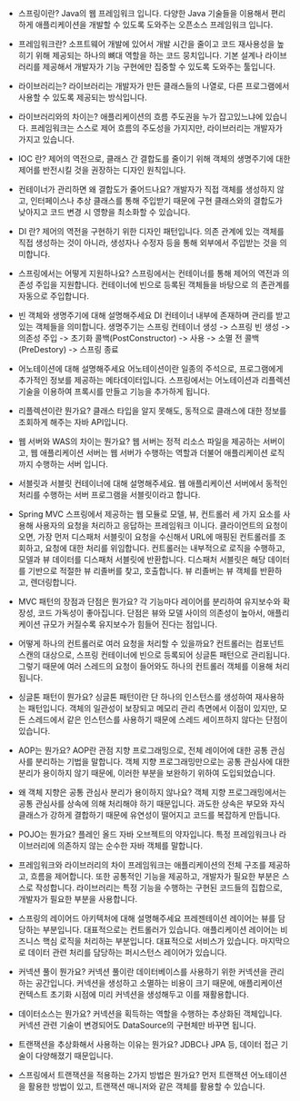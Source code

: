 - 스프링이란?
Java의 웹 프레임워크 입니다.
다양한 Java 기술들을 이용해서 편리하게 애플리케이션을 개발할 수 있도록 도와주는 오픈소스 프레임워크 입니다.

- 프레임워크란?
소프트웨어 개발에 있어서 개발 시간을 줄이고 코드 재사용성을 높히기 위해 제공되는 하나의 뼈대 역할을 하는 코드 뭉치입니다.
기본 설계나 라이브러리를 제공해서 개발자가 기능 구현에만 집중할 수 있도록 도와주는 툴입니다.

- 라이브러리는?
라이브러리는 개발자가 만든 클래스들의 나열로, 다른 프로그램에서 사용할 수 있도록 제공되는 방식입니다.

- 라이브러리와의 차이는?
애플리케이션의 흐름 주도권을 누가 잡고있느냐에 있습니다.
프레임워크는 스스로 제어 흐름의 주도성을 가지지만, 라이브러리는 개발자가 가지고 있습니다.

- IOC 란?
제어의 역전으로, 클래스 간 결합도를 줄이기 위해
객체의 생명주기에 대한 제어를 반전시킬 것을 권장하는 디자인 원칙입니다.

- 컨테이너가 관리하면 왜 결합도가 줄어드나요?
개발자가 직접 객체를 생성하지 않고, 인터페이스나 추상 클래스를 통해 주입받기 때문에 구현 클래스와의 결합도가 낮아지고
코드 변경 시 영향을 최소화할 수 있습니다.

- DI 란?
제어의 역전을 구현하기 위한 디자인 패턴입니다.
의존 관계에 있는 객체를 직접 생성하는 것이 아니라, 생성자나 수정자 등을 통해 외부에서 주입받는 것을 의미합니다.

- 스프링에서는 어떻게 지원하나요?
스프링에서는 컨테이너를 통해 제어의 역전과 의존성 주입을 지원합니다.
컨테이너에 빈으로 등록된 객체들을 바탕으로 의 존관계를 자동으로 주입합니다.

- 빈 객체와 생명주기에 대해 설명해주세요
DI 컨테이너 내부에 존재하며 관리를 받고 있는 객체들을 의미합니다.
생명주기는 스프링 컨테이너 생성 -> 스프링 빈 생성 -> 의존성 주입 -> 초기화 콜백(PostConstructor) -> 사용 -> 소멸 전 콜백(PreDestory) -> 스프링 종료

- 어노테이션에 대해 설명해주세요
어노테이션이란 일종의 주석으로, 프로그램에게 추가적인 정보를 제공하는 메타데이터입니다.
스프링에서는 어노테이션과 리플렉션 기술을 이용하여 프록시를 만들고 기능을 추가하게 됩니다.

- 리플렉션이란 뭔가요?
클래스 타입을 알지 못해도, 동적으로 클래스에 대한 정보를 조회하게 해주는 자바 API입니다.

- 웹 서버와 WAS의 차이는 뭔가요?
웹 서버는 정적 리소스 파일을 제공하는 서버이고,
웹 애플리케이션 서버는 웹 서버가 수행하는 역할과 더불어 애플리케이션 로직까지 수행하는 서버 입니다.

- 서블릿과 서블릿 컨테이너에 대해 설명해주세요.
웹 애플리케이션 서버에서 동적인 처리를 수행하는 서버 프로그램을 서블릿이라고 합니다.

- Spring MVC
스프링에서 제공하는 웹 모듈로 모델, 뷰, 컨트롤러 세 가지 요소를 사용해 사용자의 요청을 처리하고 응답하는 프레임워크 이니다.
클라이언트의 요청이 오면,
가장 먼저 디스패처 서블릿이 요청을 수신해서 URL에 매핑된 컨트롤러를 조회하고, 요청에 대한 처리를 위임합니다.
컨트롤러는 내부적으로 로직을 수행하고, 모델과 뷰 데이터를 디스패처 서블릿에 반환합니다.
디스패처 서블릿은 해당 데이터를 기반으로 적절한 뷰 리졸버를 찾고, 호출합니다.
뷰 리졸버는 뷰 객체를 반환하고, 렌더링합니다.

- MVC 패턴의 장점과 단점은 뭔가요?
각 기능마다 레이어를 분리하여 유지보수와 확장성, 코드 가독성이 좋아집니다.
단점은 뷰와 모델 사이의 의존성이 높아서, 애플리케이션 규모가 커질수록 유지보수가 힘들어 진다는 점입니다.

- 어떻게 하나의 컨트롤러로 여러 요청을 처리할 수 있을까요?
컨트롤러는 컴포넌트 스캔의 대상으로, 스프링 컨테이너에 빈으로 등록되어 싱글톤 패턴으로 관리됩니다.
그렇기 때문에 여러 스레드의 요청이 들어와도 하나의 컨트롤러 객체를 이용해 처리됩니다.

- 싱글톤 패턴이 뭔가요?
싱글톤 패턴이란 단 하나의 인스턴스를 생성하여 재사용하는 패턴입니다.
객체의 일관성이 보장되고 메모리 관리 측면에서 이점이 있지만,
모든 스레드에서 같은 인스턴스를 사용하기 때문에 스레드 세이프하지 않다는 단점이 있습니다.

- AOP는 뭔가요?
AOP란 관점 지향 프로그래밍으로, 전체 레이어에 대한 공통 관심사를 분리하는 기법을 말합니다.
객체 지향 프로그래밍만으로는 공통 관심사에 대한 분리가 용이하지 않기 때문에,
이러한 부분을 보완하기 위하여 도입되었습니다.

- 왜 객체 지향은 공통 관심사 분리가 용이하지 않나요?
객체 지향 프로그래밍에서는 공통 관심사를 상속에 의해 처리해야 하기 때문입니다.
과도한 상속은 부모와 자식 클래스가 강하게 결합하기 때문에 유연성이 떨어지고 코드를 복잡하게 만듭니다.

- POJO는 뭔가요?
플레인 올드 자바 오브젝트의 약자입니다. 
특정 프레임워크나 라이브러리에 의존하지 않는 순수한 자바 객체를 말합니다.

- 프레임워크와 라이브러리의 차이
프레임워크는 애플리케이션의 전체 구조를 제공하고, 흐름을 제어합니다.
또한 공통적인 기능을 제공하고, 개발자가 필요한 부분은 스스로 작성합니다.
라이브러리는 특정 기능을 수행하는 구현된 코드들의 집합으로, 개발자가 필요한 부분을 사용합니다.

- 스프링의 레이어드 아키텍처에 대해 설명해주세요
프레젠테이션 레이어는 뷰를 담당하는 부분입니다. 대표적으로는 컨트롤러가 있습니다.
애플리케이션 레이어는 비즈니스 핵심 로직을 처리하는 부분입니다. 대표적으로 서비스가 있습니다.
마지막으로 데이터 관련 처리를 담당하는 퍼시스턴스 레이어가 있습니다.

- 커넥션 풀이 뭔가요?
커넥션 풀이란 데이터베이스를 사용하기 위한 커넥션을 관리하는 공간입니다.
커넥션을 생성하고 소멸하는 비용이 크기 때문에, 애플리케이션 컨텍스트 초기화 시점에 미리 커넥션을 생성해두고 이를 재활용합니다.

- 데이터소스는 뭔가요?
커넥션을 획득하는 역할을 수행하는 추상화된 객체입니다.
커넥션 관련 기술이 변경되어도 DataSource의 구현체만 바꾸면 됩니다.

- 트랜잭션을 추상화해서 사용하는 이유는 뭔가요?
JDBC나 JPA 등, 데이터 접근 기술이 다양해졌기 때문입니다.

- 스프링에서 트랜잭션을 적용하는 2가지 방법은 뭔가요?
먼저 트랜잭션 어노테이션을 활용한 방법이 있고, 트랜잭션 매니저와 같은 객체를 활용할 수 있습니다.